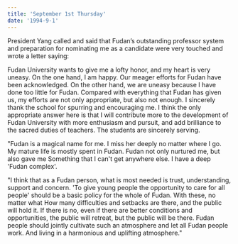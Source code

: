 ```yaml
---
title: 'September 1st Thursday'
date: '1994-9-1'
---
```


President Yang called and said that Fudan’s outstanding professor system and preparation for nominating me as a candidate were very touched and wrote a letter saying:

Fudan University wants to give me a lofty honor, and my heart is very uneasy. On the one hand, I am happy. Our meager efforts for Fudan have been acknowledged. On the other hand, we are uneasy because I have done too little for Fudan. Compared with everything that Fudan has given us, my efforts are not only appropriate, but also not enough. I sincerely thank the school for spurring and encouraging me. I think the only appropriate answer here is that I will contribute more to the development of Fudan University with more enthusiasm and pursuit, and add brilliance to the sacred duties of teachers. The students are sincerely serving.

"Fudan is a magical name for me. I miss her deeply no matter where I go. My mature life is mostly spent in Fudan. Fudan not only nurtured me, but also gave me Something that I can't get anywhere else. I have a deep 'Fudan complex'.

"I think that as a Fudan person, what is most needed is trust, understanding, support and concern. 'To give young people the opportunity to care for all people' should be a basic policy for the whole of Fudan. With these, no matter what How many difficulties and setbacks are there, and the public will hold it. If there is no, even if there are better conditions and opportunities, the public will retreat, but the public will be there. Fudan people should jointly cultivate such an atmosphere and let all Fudan people work. And living in a harmonious and uplifting atmosphere."


